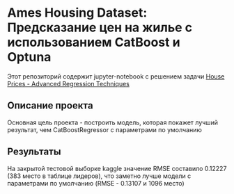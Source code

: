 # Ames Housing Dataset: Предсказание цен на жилье с использованием CatBoost и Optuna

Этот репозиторий содержит jupyter-notebook с решением задачи [House Prices - Advanced Regression Techniques](https://www.kaggle.com/competitions/house-prices-advanced-regression-techniques)

## Описание проекта

Основная цель проекта - построить модель, которая покажет лучший результат, чем CatBoostRegressor с параметрами по умолчанию

## Результаты

На закрытой тестовой выборке kaggle значение RMSE составило 0.12227 (383 место в таблице лидеров), что заметно лучше модели с параметрами по умолчанию (RMSE - 0.13107 и 1096 место)
